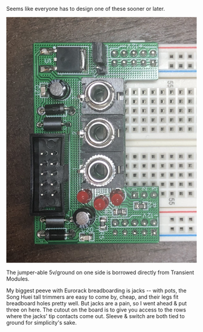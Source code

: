 Seems like everyone has to design one of these sooner or later.

![Breadboard Buddy](bbbuddy-off.jpg)

The jumper-able 5v/ground on one side is borrowed directly from Transient Modules.

My biggest peeve with Eurorack breadboarding is jacks -- with pots, the Song Huei tall trimmers are easy to come by, cheap, and their legs fit breadboard holes pretty well. But jacks are a pain, so I went ahead & put three on here. The cutout on the board is to give you access to the rows where the jacks' tip contacts come out. Sleeve & switch are both tied to ground for simplicity's sake.
